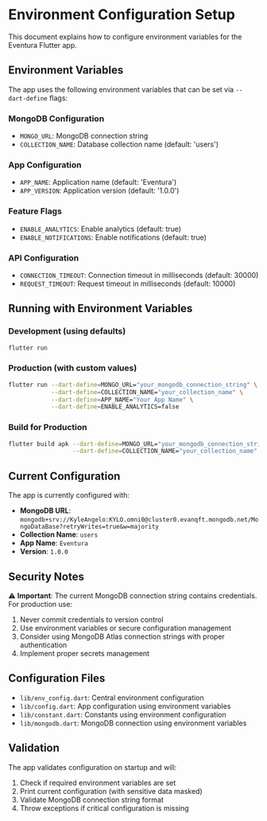# Environment Configuration Setup

This document explains how to configure environment variables for the Eventura Flutter app.

## Environment Variables

The app uses the following environment variables that can be set via `--dart-define` flags:

### MongoDB Configuration
- `MONGO_URL`: MongoDB connection string
- `COLLECTION_NAME`: Database collection name (default: 'users')

### App Configuration
- `APP_NAME`: Application name (default: 'Eventura')
- `APP_VERSION`: Application version (default: '1.0.0')

### Feature Flags
- `ENABLE_ANALYTICS`: Enable analytics (default: true)
- `ENABLE_NOTIFICATIONS`: Enable notifications (default: true)

### API Configuration
- `CONNECTION_TIMEOUT`: Connection timeout in milliseconds (default: 30000)
- `REQUEST_TIMEOUT`: Request timeout in milliseconds (default: 10000)

## Running with Environment Variables

### Development (using defaults)
```bash
flutter run
```

### Production (with custom values)
```bash
flutter run --dart-define=MONGO_URL="your_mongodb_connection_string" \
            --dart-define=COLLECTION_NAME="your_collection_name" \
            --dart-define=APP_NAME="Your App Name" \
            --dart-define=ENABLE_ANALYTICS=false
```

### Build for Production
```bash
flutter build apk --dart-define=MONGO_URL="your_mongodb_connection_string" \
                  --dart-define=COLLECTION_NAME="your_collection_name"
```

## Current Configuration

The app is currently configured with:
- **MongoDB URL**: `mongodb+srv://KyleAngelo:KYLO.omni0@cluster0.evanqft.mongodb.net/MongoDataBase?retryWrites=true&w=majority`
- **Collection Name**: `users`
- **App Name**: `Eventura`
- **Version**: `1.0.0`

## Security Notes

⚠️ **Important**: The current MongoDB connection string contains credentials. For production use:

1. Never commit credentials to version control
2. Use environment variables or secure configuration management
3. Consider using MongoDB Atlas connection strings with proper authentication
4. Implement proper secrets management

## Configuration Files

- `lib/env_config.dart`: Central environment configuration
- `lib/config.dart`: App configuration using environment variables
- `lib/constant.dart`: Constants using environment configuration
- `lib/mongodb.dart`: MongoDB connection using environment variables

## Validation

The app validates configuration on startup and will:
1. Check if required environment variables are set
2. Print current configuration (with sensitive data masked)
3. Validate MongoDB connection string format
4. Throw exceptions if critical configuration is missing 